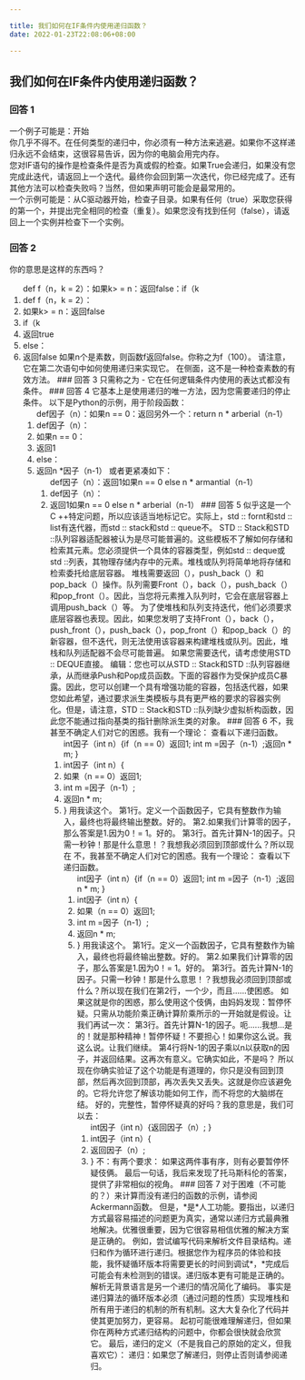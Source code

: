 ```yaml
---

title: 我们如何在IF条件内使用递归函数？
date: 2022-01-23T22:08:06+08:00

---
```





## 我们如何在IF条件内使用递归函数？  
### 回答 1
一个例子可能是：开始  
你几乎不得不。在任何类型的递归中，你必须有一种方法来逃避。如果你不这样递归永远不会结束，这很容易告诉，因为你的电脑会用完内存。  
您对IF语句的操作是检查条件是否为真或假的检查。如果True会递归，如果没有您完成此迭代，请返回上一个迭代。最终你会回到第一次迭代，你已经完成了。还有其他方法可以检查失败吗？当然，但如果声明可能会是最常用的。  
一个示例可能是：从C驱动器开始，检查子目录。如果有任何（true）采取您获得的第一个，并提出完全相同的检查（重复）。如果您没有找到任何（false），请返回上一个实例并检查下一个实例。  
### 回答 2
你的意思是这样的东西吗？  
<ol> def f（n，k = 2）：如果k> = n：返回false：if（k <n和n％k == 0）或f（n，k + 1）：返回true：返回false </ OL>  
<li> def f（n，k = 2）：</ li>  
<li>如果k> = n：返回false </ li>  
<li> if（k <n和n％k == 0）或f（n，k + 1）：</ li>  
<li>返回true </ li>  
<li> else：</ li>  
<li>返回false </ li>  
如果n个是素数，则函数f返回false。你称之为f（100）。  
请注意，它在第二次语句中如何使用递归来实现它。  
在侧面，这不是一种检查素数的有效方法。  
### 回答 3
只需称之为 - 它在任何逻辑条件内使用的表达式都没有条件。  
### 回答 4
它基本上是使用递归的唯一方法，因为您需要递归的停止条件。  
以下是Python的示例，用于阶段函数：  
<ol> def因子（n）：如果n == 0：返回另外一个：return n * arberial（n-1）</ ol>  
<li> def因子（n）：</ li>  
<li>如果n == 0：</ li>  
<li>返回1 </ li>  
<li> else：</ li>  
<li>返回n *因子（n-1）</ li>  
或者更紧凑如下：  
<ol> def因子（n）：返回1如果n == 0 else n * armantial（n-1）</ ol>  
<li> def因子（n）：</ li>  
<li>返回1如果n == 0 else n * arberial（n-1）</ li>  
### 回答 5
似乎这是一个C ++特定问题，所以应该适当地标记它。实际上，std :: fornt和std :: list有迭代器，而std :: stack和std :: queue不。  
STD :: Stack和STD ::队列容器适配器被认为是尽可能普遍的。这些模板不了解如何存储和检索其元素。您必须提供一个具体的容器类型，例如std :: deque或std ::列表，其物理存储内存中的元素。堆栈或队列将简单地将存储和检索委托给底层容器。  
堆栈需要返回（），push_back（）和pop_back（）操作。队列需要Front（），back（），push_back（）和pop_front（）。因此，当您将元素推入队列时，它会在底层容器上调用push_back（）等。  
为了使堆栈和队列支持迭代，他们必须要求底层容器也表现。因此，如果您发明了支持Front（），back（），push_front（），push_back（），pop_front（）和pop_back（）的新容器，但不迭代，则无法使用该容器来构建堆栈或队列。因此，堆栈和队列适配器不会尽可能普遍。  
如果您需要迭代，请考虑使用STD :: DEQUE直接。  
编辑：您也可以从STD :: Stack和STD ::队列容器继承，从而继承Push和Pop成员函数。下面的容器作为受保护成员C暴露。因此，您可以创建一个具有增强功能的容器，包括迭代器，如果您如此希望，通过要求派生类模板与具有更严格的要求的容器实例化。但是，请注意，STD :: Stack和STD ::队列缺少虚拟析构函数，因此您不能通过指向基类的指针删除派生类的对象。  
### 回答 6
不，我甚至不确定人们对它的困惑。我有一个理论：  
查看以下递归函数。  
<ol> int因子（int n）{if（n == 0）返回1; int m =因子（n-1）;返回n * m; } </ OL>  
<li> int因子（int n）{</ li>  
<li>如果（n == 0）返回1; </ Li>  
<li> int m =因子（n-1）; </ Li>  
<li>返回n * m; </ Li>  
<li>} </ li>  
用我读这个。  
第1行。定义一个函数因子，它具有整数作为输入，最终也将最终输出整数。好的。  
第2.如果我们计算零的因子，那么答案是1.因为0！= 1。好的。  
第3行。首先计算N-1的因子。只需一秒钟！那是什么意思！？我想我必须回到顶部或什么？所以现在  
不，我甚至不确定人们对它的困惑。我有一个理论：  
查看以下递归函数。  
<ol> int因子（int n）{if（n == 0）返回1; int m =因子（n-1）;返回n * m; } </ OL>  
<li> int因子（int n）{</ li>  
<li>如果（n == 0）返回1; </ Li>  
<li> int m =因子（n-1）; </ Li>  
<li>返回n * m; </ Li>  
<li>} </ li>  
用我读这个。  
第1行。定义一个函数因子，它具有整数作为输入，最终也将最终输出整数。好的。  
第2.如果我们计算零的因子，那么答案是1.因为0！= 1。好的。  
第3行。首先计算N-1的因子。只需一秒钟！那是什么意思！？我想我必须回到顶部或什么？所以现在我们在第2行，一个少，而且......使困惑。  
如果这就是你的困惑，那么使用这个伎俩，由妈妈发现：暂停怀疑。只需从功能阶乘正确计算阶乘所示的一开始就是假设。让我们再试一次：  
第3行。首先计算N-1的因子。呃......我想...是的！就是那种精神！暂停怀疑！不要担心！如果你这么说。我这么说。让我们继续。  
第4行将N-1的因子乘以n以获取n的因子，并返回结果。这再次有意义。它确实如此，不是吗？  
所以现在你确实验证了这个功能是有道理的，你只是没有回到顶部，然后再次回到顶部，再次丢失又丢失。这就是你应该避免的。它将允许您了解该功能如何工作，而不将您的大脑绑在结。  
好的，完整性，暂停怀疑真的好吗？我的意思是，我们可以去：  
<ol> int因子（int n）{返回因子（n）; } </ OL>  
<li> int因子（int n）{</ li>  
<li>返回因子（n）; </ Li>  
<li>} </ li>  
不：有两个要求：  
如果这两件事有序，则有必要暂停怀疑伎俩。  
最后一句话，我后来发现了托马斯科伦的答案，提供了非常相似的视角。  
### 回答 7
对于困难（不可能的？）来计算而没有递归的函数的示例，请参阅Ackermann函数。  
但是，*是*人工功能。要指出，以递归方式最容易描述的问题更为真实，通常以递归方式最典雅地解决。优雅很重要，因为它很容易相信优雅的解决方案是正确的。  
例如，尝试编写代码来解析文件目录结构。递归和作为循环进行递归。根据您作为程序员的体验和技能，我怀疑循环版本将需要更长的时间到调试*，*完成后可能会有未检测到的错误。递归版本更有可能是正确的。解析无背景语言是另一个递归的情况简化了编码。  
事实是递归算法的循环版本必须（通过问题的性质）实现堆栈和所有用于递归的机制的所有机制。这大大复杂化了代码并使其更加努力，更容易。  
起初可能很难理解递归，但如果你在两种方式递归结构的问题中，你都会很快就会欣赏它。  
最后，递归的定义（不是我自己的原始的定义，但我喜欢它）：  
递归：如果您了解递归，则停止否则请参阅递归。  
